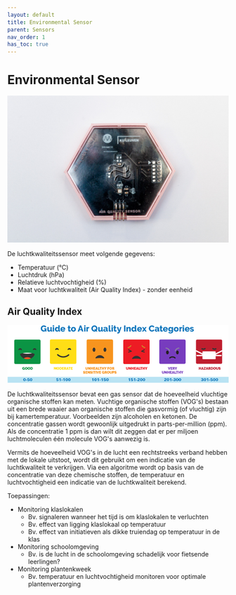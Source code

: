 ```yaml
---
layout: default
title: Environmental Sensor
parent: Sensors
nav_order: 1
has_toc: true
---
```


# Environmental Sensor

![](../assets/images/environmental-sensor.jpg)

De luchtkwaliteitssensor meet volgende gegevens:
- Temperatuur (&deg;C)
- Luchtdruk (hPa)
- Relatieve luchtvochtigheid (%)
- Maat voor luchtkwaliteit (Air Quality Index) - zonder eenheid

## Air Quality Index
![](../assets/images/air-quality-index.png)


De luchtkwaliteitssensor bevat een gas sensor dat de hoeveelheid vluchtige organische stoffen kan meten. Vuchtige organische stoffen (VOG's) bestaan uit een brede waaier aan organische stoffen die gasvormig (of vluchtig) zijn bij kamertemperatuur. Voorbeelden zijn alcoholen en ketonen. 
De concentratie gassen wordt gewoonlijk uitgedrukt in parts-per-million (ppm). Als de concentratie 1 ppm is dan wilt dit zeggen dat er per miljoen luchtmoleculen één molecule VOG's aanwezig is.

Vermits de hoeveelheid VOG's in de lucht een rechtstreeks verband hebben met de lokale uitstoot, wordt dit gebruikt om een indicatie van de luchtkwaliteit te verkrijgen. Via een algoritme wordt op basis van de concentratie van deze chemische stoffen, de temperatuur en luchtvochtigheid een indicatie van de luchtkwaliteit berekend. 


Toepassingen:
- Monitoring klaslokalen
	* Bv. signaleren wanneer het tijd is om klaslokalen te verluchten
	* Bv. effect van ligging klaslokaal op temperatuur
	* Bv. effect van initiatieven als dikke truiendag op temperatuur in de klas
- Monitoring schoolomgeving
	* Bv. is de lucht in de schoolomgeving schadelijk voor fietsende leerlingen?
- Monitoring plantenkweek
	* Bv. temperatuur en luchtvochtigheid monitoren voor optimale plantenverzorging
